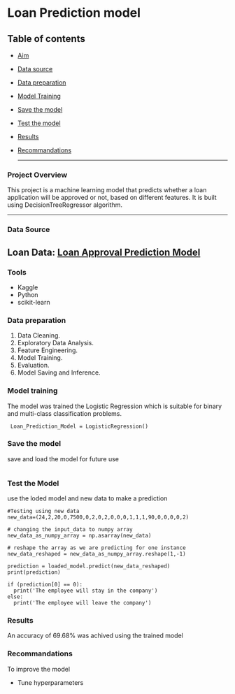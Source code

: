 # Loan Prediction model

## Table of contents

- [Aim](#aim)
- [Data source](#data-source)
- [Data preparation](#data-preparation)
- [Model Training](#model-training)
- [Save the  model](#save-the-model)
- [Test the  model](#test-the-model)
- [Results](#results)
- [Recommandations](#recommandations)

  ---
### Project Overview
This project is a machine learning model that predicts whether a loan application will be approved or not, based on different features. It is built using DecisionTreeRegressor algorithm.

---
### Data Source

Loan Data: [Loan Approval Prediction Model](https://www.kaggle.com/code/experience08/loan-prediction)
---

### Tools
- Kaggle
- Python
- scikit-learn

### Data preparation
1. Data Cleaning.
2.  Exploratory Data Analysis.
3. Feature Engineering.
4. Model Training.
5. Evaluation.
6. Model Saving and Inference.

### Model training
The model was trained the Logistic Regression which is suitable for binary and multi-class classification problems.

```
 Loan_Prediction_Model = LogisticRegression()
```

### Save the model
save and load the model for future use

```

```

###  Test the Model

use the loded model and new data to make a prediction

```
#Testing using new data
new_data=(24,2,20,0,7500,0,2,0,2,0,0,0,1,1,1,90,0,0,0,0,2)

# changing the input_data to numpy array
new_data_as_numpy_array = np.asarray(new_data)

# reshape the array as we are predicting for one instance
new_data_reshaped = new_data_as_numpy_array.reshape(1,-1)

prediction = loaded_model.predict(new_data_reshaped)
print(prediction)

if (prediction[0] == 0):
  print('The employee will stay in the company')
else:
  print('The employee will leave the company')
```

### Results

An accuracy of 69.68% was achived using the trained model

### Recommandations

To improve the model 
- Tune hyperparameters




